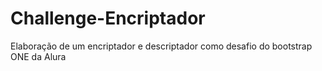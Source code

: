 # Challenge-Encriptador
Elaboração de um encriptador e descriptador como desafio do bootstrap ONE da Alura
